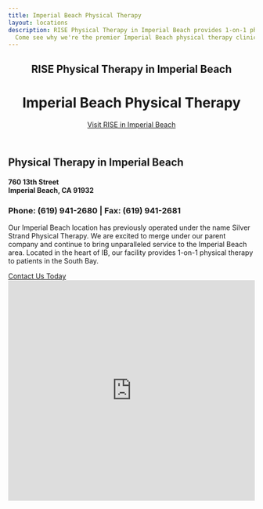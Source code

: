 ```yaml
---
title: Imperial Beach Physical Therapy
layout: locations
description: RISE Physical Therapy in Imperial Beach provides 1-on-1 physical therapy treatment.
  Come see why we're the premier Imperial Beach physical therapy clinic.
---
```


<!-- Imperial Beach Location Page -->
  <header id="imperial-beach">
    <div class="container">
      <div class="intro-text">
        <div><h2 class="intro-lead-in">RISE Physical Therapy in Imperial Beach</h2></div>
        <div><h1 class="intro-heading">Imperial Beach Physical Therapy</h1></div>
        <a href="#location-content" class="page-scroll btn btn-xl">Visit RISE in Imperial Beach</a>
      </div>
    </div>
  </header>
  <section id="location-content">
    <div class="container">
      <div class="row">
        <div class="col-lg-6">
          <h2 class="section-heading">Physical Therapy in Imperial Beach</h2>
          <h4 class="subheading">760 13th Street<br> Imperial Beach, CA 91932</h4>
          <h3 class="section-subheading text-muted locations">Phone: (619) 941-2680 | Fax: (619) 941-2681</h3>
          <p class="text-muted">Our Imperial Beach location has previously operated under the name Silver Strand Physical Therapy. We are excited to merge under our parent company and continue to bring unparalleled service to the Imperial Beach area. Located in the heart of IB, our facility provides 1-on-1 physical therapy to patients in the South Bay.</p>
          <a href="#contact" class="page-scroll btn btn-xl" id="location-contact-btn">Contact Us Today</a>
        </div>
        <div class="col-lg-6">
          <iframe src="https://www.google.com/maps/embed?pb=!1m18!1m12!1m3!1d3361.887669980338!2d-117.10857818483547!3d32.58251968103123!2m3!1f0!2f0!3f0!3m2!1i1024!2i768!4f13.1!3m3!1m2!1s0x80d94c41b67dbd4b%3A0x67ed0a1fdebe7596!2s760%2013th%20St%2C%20Imperial%20Beach%2C%20CA%2091932!5e0!3m2!1sen!2sus!4v1615567107803!5m2!1sen!2sus" width="100%" height="450" frameborder="0" style="border:0" allowfullscreen></iframe>
        </div>
      </div>
    </div>
  </section>
